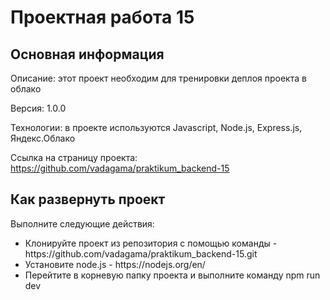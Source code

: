 <h1>Проектная работа 15</h1>
<h2>Основная информация</h2>
<p>Описание: этот проект необходим для тренировки деплоя проекта в облако</p>
<p>Версия: 1.0.0</p>
<p>Технологии: в проекте используются Javascript, Node.js, Express.js, Яндекс.Облако</p>
<p>Ссылка на страницу проекта: <a href="https://github.com/vadagama/praktikum_backend-15">https://github.com/vadagama/praktikum_backend-15</a></p>
<h2>Как развернуть проект</h2>
<p>Выполните следующие действия:</p>
<ul>
<li>Клонируйте проект из репозитория с помощью команды - https://github.com/vadagama/praktikum_backend-15.git</li>
<li>Установите node.js - https://nodejs.org/en/</li>
<li>Перейтите в корневую папку проекта и выполните команду npm run dev</li>
</ul>